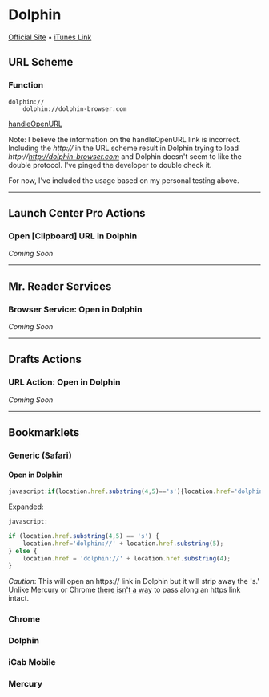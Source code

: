 # Dolphin

[Official Site](http://dolphin-browser.com/) • [iTunes Link](http://itunes.apple.com/us/artist/mobotap-inc./id433626481)

## URL Scheme

### Function

    dolphin://
        dolphin://dolphin-browser.com

[handleOpenURL](http://handleopenurl.com/scheme/dolphin-browser)

Note: I believe the information on the handleOpenURL link is incorrect. Including the *http://* in the URL scheme result in Dolphin trying to load *http://http://dolphin-browser.com* and Dolphin doesn't seem to like the double protocol. I've pinged the developer to double check it.

For now, I've included the usage based on my personal testing above.

---

## Launch Center Pro Actions

### Open \[Clipboard\] URL in Dolphin

*Coming Soon*

---

## Mr. Reader Services

### Browser Service: Open in Dolphin

*Coming Soon*

---

## Drafts Actions

### URL Action: Open in Dolphin

*Coming Soon*

---

## Bookmarklets

### Generic (Safari)

#### Open in Dolphin

```javascript
javascript:if(location.href.substring(4,5)=='s'){location.href='dolphin://'+location.href.substring(5);}else{location.href='dolphin://'+location.href.substring(4);}
```

Expanded:

```javascript
javascript:

if (location.href.substring(4,5) == 's') {
    location.href='dolphin://' + location.href.substring(5);
} else {
    location.href = 'dolphin://' + location.href.substring(4);
}
```

*Caution*: This will open an https:// link in Dolphin but it will strip away the 's.' Unlike Mercury or Chrome [there isn't a way](http://twitter.com/DolphinCares/status/296874545028161536) to pass along an https link intact.

### Chrome

### Dolphin

### iCab Mobile

### Mercury